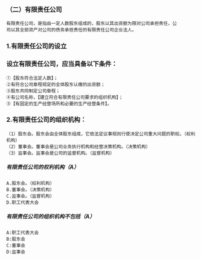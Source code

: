 ### （二）有限责任公司
    有限责任公司，是指由一定人数股东组成的，股东以其出资额为限对公司承担责任，公
    司以其全部资产对公司的债务承担责任的有限责任公司企业法人。
    
### 1.有限责任公司的设立
### 设立有限责任公司，应当具备以下条件：
    ①【股东符合法定人数】；
    ②有符合公司章程规定的全体股东认缴的出资额；
    ③股东共同制定公司章程；
    ④有公司名称，【建立符合有限责任公司要求的组织机构】；
    ⑤【有固定的生产经营场所和必要的生产经营条件】。
    
### 2.有限责任公司的组织机构：
    （1）股东会。股东会由全体股东组成，它依法定议事规则行使决定公司重大问题的职权。（权利机构）
    （2）董事会。董事会是公司业务执行机构和经营决策机构。（决策机构）
    （3）监事会。监事会是公司的监督机构。（监督机构）

##### 有限责任公司的权利机构（A）
    A.股东会。（权利机构）
    B.董事会。（决策机构）
    C.监事会。（监督机构）
    D.职工代表大会

         
##### 有限责任公司的组织机构不包括（A）
    A:职工代表大会
    B:股东会
    C:董事会
    D:监事会